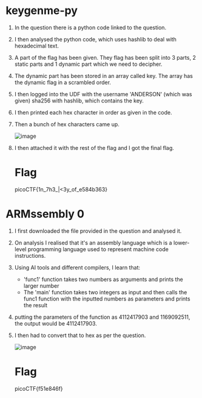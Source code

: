 # keygenme-py

1) In the question there is a python code linked to the question.
2) I then analysed the python code, which uses hashlib to deal with hexadecimal text.
3) A part of the flag has been given. They flag has been split into 3 parts, 2 static parts and 1 dynamic part which we need to decipher.
4) The dynamic part has been stored in an array called key. The array has the dynamic flag in a scrambled order.
5) I then logged into the UDF with the username 'ANDERSON' (which was given) sha256 with hashlib, which contains the key.
6) I then printed each hex character in order as given in the code.
7) Then a bunch of hex characters came up.

   ![image](https://github.com/Snapskillz123/picoCTF/assets/149099858/b8fa766a-38b8-4c86-985b-c39e8ea6c0b1)
   

8) I then attached it with the rest of the flag and I got the final flag.

   # Flag

   picoCTF{1n_7h3_|<3y_of_e584b363}


# ARMssembly 0

1) I first downloaded the file provided in the question and analysed it.
2) On analysis I realised that it's an assembly language which is a lower-level programming language used to represent machine code instructions.
3) Using AI tools and different compilers, I learn that:
   - 'func1' function takes two numbers as arguments and prints the larger number
   - The 'main' function takes two integers as input and then calls the func1 function      with the inputted numbers as parameters and prints the result
4) putting the parameters of the function as 4112417903 and 1169092511, the output would be 4112417903.
5) I then had to convert that to hex as per the question.

   ![image](https://github.com/Snapskillz123/picoCTF/assets/149099858/5bf3b7ae-080b-4b34-a758-d6ccff062485)

   # Flag

   picoCTF{f51e846f}
   


